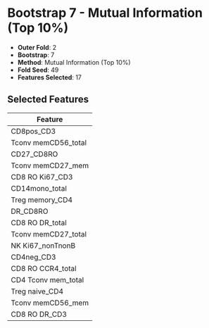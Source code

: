 # Bootstrap 7 - Mutual Information (Top 10%)

- **Outer Fold**: 2
- **Bootstrap**: 7
- **Method**: Mutual Information (Top 10%)
- **Fold Seed**: 49
- **Features Selected**: 17

## Selected Features

| Feature |
|---------|
| CD8pos_CD3 |
| Tconv memCD56_total |
| CD27_CD8RO |
| Tconv memCD27_mem |
| CD8  RO Ki67_CD3 |
| CD14mono_total |
| Treg memory_CD4 |
| DR_CD8RO |
| CD8 RO DR_total |
| Tconv memCD27_total |
| NK Ki67_nonTnonB |
| CD4neg_CD3 |
| CD8 RO CCR4_total |
| CD4 Tconv mem_total |
| Treg naive_CD4 |
| Tconv memCD56_mem |
| CD8 RO DR_CD3 |
